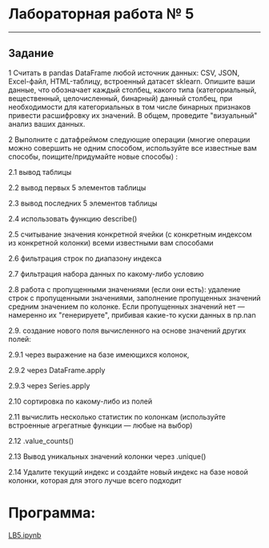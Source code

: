 # Лабораторная работа № 5

---

## Задание

1 Считать в pandas DataFrame любой источник данных: CSV, JSON, Excel-файл, HTML-таблицу, встроенный датасет sklearn. Опишите ваши данные, что обозначает каждый столбец, какого типа (категориальный, вещественный, целочисленный, бинарный) данный столбец, при необходимости для категориальных в том числе бинарных признаков привести расшифровку их значений. В общем, проведите "визуальный" анализ ваших данных.

2 Выполните с датафреймом следующие операции (многие операции можно совершить не одним способом, используйте все известные вам способы, поищите/придумайте новые способы) :

2.1 вывод таблицы

2.2 вывод первых 5 элементов таблицы

2.3 вывод последних 5 элементов таблицы

2.4 использовать функцию describe()

2.5 считывание значения конкретной ячейки (с конкретным индексом из конкретной колонки) всеми известными вам способами

2.6 фильтрация строк по диапазону индекса

2.7 фильтрация набора данных по какому-либо условию

2.8 работа с пропущенными значениями (если они есть): удаление строк с пропущенными значениями, заполнение пропущенных значений средним значением по колонке. Если пропущенных значений нет — намеренно их "генерируете", прибивая какие-то куски данных в np.nan

2.9. создание нового поля вычисленного на основе значений других полей:

2.9.1 через выражение на базе имеющихся колонок,

2.9.2 через DataFrame.apply

2.9.3 через Series.apply

2.10 сортировка по какому-либо из полей

2.11 вычислить несколько статистик по колонкам (используйте встроенные агрегатные функции — любые на выбор)

2.12 .value_counts()

2.13 Вывод уникальных значений колонки через .unique()

2.14 Удалите текущий индекс и создайте новый индекс на базе новой колонки, которая для этого лучше всего подходит

# Программа:
[LB5.ipynb](LB5.ipynb)
